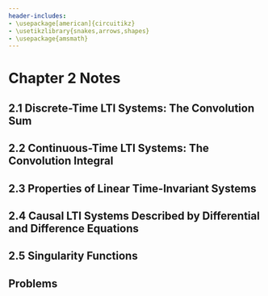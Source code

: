 ```yaml
---
header-includes:
- \usepackage[american]{circuitikz}
- \usetikzlibrary{snakes,arrows,shapes}
- \usepackage{amsmath}
---
```

# Chapter 2 Notes
## 2.1 Discrete-Time LTI Systems: The Convolution Sum
## 2.2 Continuous-Time LTI Systems: The Convolution Integral
## 2.3 Properties of Linear Time-Invariant Systems
## 2.4 Causal LTI Systems Described by Differential and Difference Equations
## 2.5 Singularity Functions
## Problems
